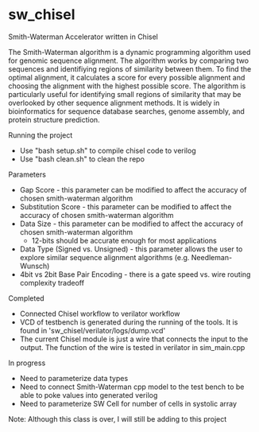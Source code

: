 # sw_chisel
Smith-Waterman Accelerator written in Chisel

The Smith-Waterman algorithm is a dynamic programming algorithm used for genomic sequence alignment. The algorithm works by comparing two sequences and identifiying regions of similarity between them. To find the optimal alignment, it calculates a score for every possible alignment and choosing the alignment with the highest possible score. The algorithm is particularly useful for identifying small regions of similarity that may be overlooked by other sequence alignment methods. It is widely in bioinformatics for sequence database searches, genome assembly, and protein structure prediction.

Running the project
- Use "bash setup.sh" to compile chisel code to verilog
- Use "bash clean.sh" to clean the repo

Parameters
- Gap Score - this parameter can be modified to affect the accuracy of chosen smith-waterman algorithm
- Substitution Score - this parameter can be modified to affect the accuracy of chosen smith-waterman algorithm
- Data Size - this parameter can be modified to affect the accuracy of chosen smith-waterman algorithm
  - 12-bits should be accurate enough for most applications
- Data Type (Signed vs. Unsigned) - this parameter allows the user to explore similar sequence alignment algorithms (e.g. Needleman-Wunsch)
- 4bit vs 2bit Base Pair Encoding - there is a gate speed vs. wire routing complexity tradeoff

Completed
- Connected Chisel workflow to verilator workflow
- VCD of testbench is generated during the running of the tools. It is found in 'sw_chisel/verilator/logs/dump.vcd'
- The current Chisel module is just a wire that connects the input to the output. The function of the wire is tested in verilator in sim_main.cpp

In progress
- Need to parameterize data types
- Need to connect Smith-Waterman cpp model to the test bench to be able to poke values into generated verilog
- Need to parameterize SW Cell for number of cells in systolic array

Note: Although this class is over, I will still be adding to this project
